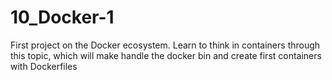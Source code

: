 # 10_Docker-1
First project on the Docker ecosystem. Learn to think in containers through this topic, which will make handle the docker bin and create first containers with Dockerfiles

